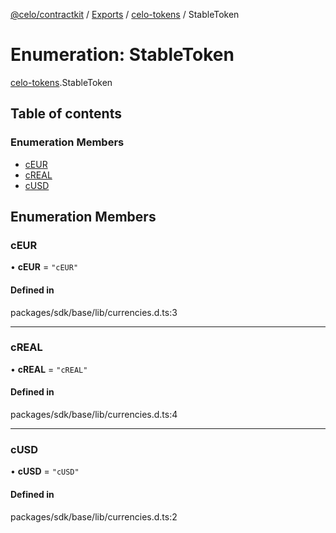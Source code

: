 [@celo/contractkit](../README.md) / [Exports](../modules.md) / [celo-tokens](../modules/celo_tokens.md) / StableToken

# Enumeration: StableToken

[celo-tokens](../modules/celo_tokens.md).StableToken

## Table of contents

### Enumeration Members

- [cEUR](celo_tokens.StableToken.md#ceur)
- [cREAL](celo_tokens.StableToken.md#creal)
- [cUSD](celo_tokens.StableToken.md#cusd)

## Enumeration Members

### cEUR

• **cEUR** = ``"cEUR"``

#### Defined in

packages/sdk/base/lib/currencies.d.ts:3

___

### cREAL

• **cREAL** = ``"cREAL"``

#### Defined in

packages/sdk/base/lib/currencies.d.ts:4

___

### cUSD

• **cUSD** = ``"cUSD"``

#### Defined in

packages/sdk/base/lib/currencies.d.ts:2
